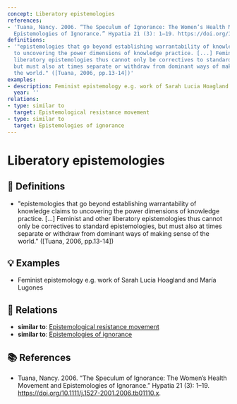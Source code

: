 ```yaml
---
concept: Liberatory epistemologies
references:
- 'Tuana, Nancy. 2006. “The Speculum of Ignorance: The Women’s Health Movement and
  Epistemologies of Ignorance.” Hypatia 21 (3): 1–19. https://doi.org/10.1111/j.1527-2001.2006.tb01110.x.'
definitions:
- '"epistemologies that go beyond establishing warrantability of knowledge claims
  to uncovering the power dimensions of knowledge practice. [...] Feminist and other
  liberatory epistemologies thus cannot only be correctives to standard epistemologies,
  but must also at times separate or withdraw from dominant ways of making sense of
  the world." ([Tuana, 2006, pp.13-14])'
examples:
- description: Feminist epistemology e.g. work of Sarah Lucia Hoagland and María Lugones
  year: ''
relations:
- type: similar to
  target: Epistemological resistance movement
- type: similar to
  target: Epistemologies of ignorance
---
```


# Liberatory epistemologies

## 📖 Definitions

- "epistemologies that go beyond establishing warrantability of knowledge claims to uncovering the power dimensions of knowledge practice. [...] Feminist and other liberatory epistemologies thus cannot only be correctives to standard epistemologies, but must also at times separate or withdraw from dominant ways of making sense of the world." ([Tuana, 2006, pp.13-14])

## 💡 Examples

- Feminist epistemology e.g. work of Sarah Lucia Hoagland and María Lugones

## 🔗 Relations

- **similar to**: [Epistemological resistance movement](./epistemological-resistance-movement.md)
- **similar to**: [Epistemologies of ignorance](./epistemologies-of-ignorance.md)

## 📚 References

- Tuana, Nancy. 2006. “The Speculum of Ignorance: The Women’s Health Movement and Epistemologies of Ignorance.” Hypatia 21 (3): 1–19. https://doi.org/10.1111/j.1527-2001.2006.tb01110.x.
